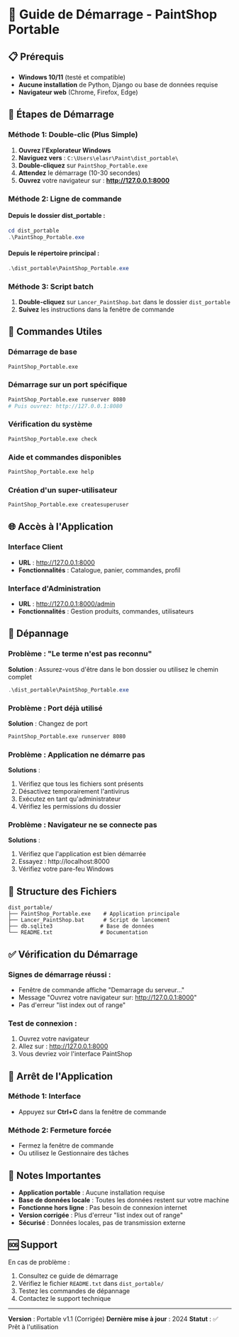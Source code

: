 # 🚀 Guide de Démarrage - PaintShop Portable

## 📋 Prérequis

- **Windows 10/11** (testé et compatible)
- **Aucune installation** de Python, Django ou base de données requise
- **Navigateur web** (Chrome, Firefox, Edge)

## 🎯 Étapes de Démarrage

### **Méthode 1: Double-clic (Plus Simple)**

1. **Ouvrez l'Explorateur Windows**
2. **Naviguez vers** : `C:\Users\elasr\Paint\dist_portable\`
3. **Double-cliquez** sur `PaintShop_Portable.exe`
4. **Attendez** le démarrage (10-30 secondes)
5. **Ouvrez** votre navigateur sur : **http://127.0.0.1:8000**

### **Méthode 2: Ligne de commande**

#### **Depuis le dossier dist_portable :**
```powershell
cd dist_portable
.\PaintShop_Portable.exe
```

#### **Depuis le répertoire principal :**
```powershell
.\dist_portable\PaintShop_Portable.exe
```

### **Méthode 3: Script batch**

1. **Double-cliquez** sur `Lancer_PaintShop.bat` dans le dossier `dist_portable`
2. **Suivez** les instructions dans la fenêtre de commande

## 🔧 Commandes Utiles

### **Démarrage de base**
```bash
PaintShop_Portable.exe
```

### **Démarrage sur un port spécifique**
```bash
PaintShop_Portable.exe runserver 8080
# Puis ouvrez: http://127.0.0.1:8080
```

### **Vérification du système**
```bash
PaintShop_Portable.exe check
```

### **Aide et commandes disponibles**
```bash
PaintShop_Portable.exe help
```

### **Création d'un super-utilisateur**
```bash
PaintShop_Portable.exe createsuperuser
```

## 🌐 Accès à l'Application

### **Interface Client**
- **URL** : http://127.0.0.1:8000
- **Fonctionnalités** : Catalogue, panier, commandes, profil

### **Interface d'Administration**
- **URL** : http://127.0.0.1:8000/admin
- **Fonctionnalités** : Gestion produits, commandes, utilisateurs

## 🐛 Dépannage

### **Problème : "Le terme n'est pas reconnu"**
**Solution** : Assurez-vous d'être dans le bon dossier ou utilisez le chemin complet
```powershell
.\dist_portable\PaintShop_Portable.exe
```

### **Problème : Port déjà utilisé**
**Solution** : Changez de port
```bash
PaintShop_Portable.exe runserver 8080
```

### **Problème : Application ne démarre pas**
**Solutions** :
1. Vérifiez que tous les fichiers sont présents
2. Désactivez temporairement l'antivirus
3. Exécutez en tant qu'administrateur
4. Vérifiez les permissions du dossier

### **Problème : Navigateur ne se connecte pas**
**Solutions** :
1. Vérifiez que l'application est bien démarrée
2. Essayez : http://localhost:8000
3. Vérifiez votre pare-feu Windows

## 📁 Structure des Fichiers

```
dist_portable/
├── PaintShop_Portable.exe    # Application principale
├── Lancer_PaintShop.bat      # Script de lancement
├── db.sqlite3               # Base de données
└── README.txt               # Documentation
```

## ✅ Vérification du Démarrage

### **Signes de démarrage réussi :**
- Fenêtre de commande affiche "Demarrage du serveur..."
- Message "Ouvrez votre navigateur sur: http://127.0.0.1:8000"
- Pas d'erreur "list index out of range"

### **Test de connexion :**
1. Ouvrez votre navigateur
2. Allez sur : http://127.0.0.1:8000
3. Vous devriez voir l'interface PaintShop

## 🔄 Arrêt de l'Application

### **Méthode 1: Interface**
- Appuyez sur **Ctrl+C** dans la fenêtre de commande

### **Méthode 2: Fermeture forcée**
- Fermez la fenêtre de commande
- Ou utilisez le Gestionnaire des tâches

## 📝 Notes Importantes

- **Application portable** : Aucune installation requise
- **Base de données locale** : Toutes les données restent sur votre machine
- **Fonctionne hors ligne** : Pas besoin de connexion internet
- **Version corrigée** : Plus d'erreur "list index out of range"
- **Sécurisé** : Données locales, pas de transmission externe

## 🆘 Support

En cas de problème :
1. Consultez ce guide de démarrage
2. Vérifiez le fichier `README.txt` dans `dist_portable/`
3. Testez les commandes de dépannage
4. Contactez le support technique

---
**Version** : Portable v1.1 (Corrigée)
**Dernière mise à jour** : 2024
**Statut** : ✅ Prêt à l'utilisation
